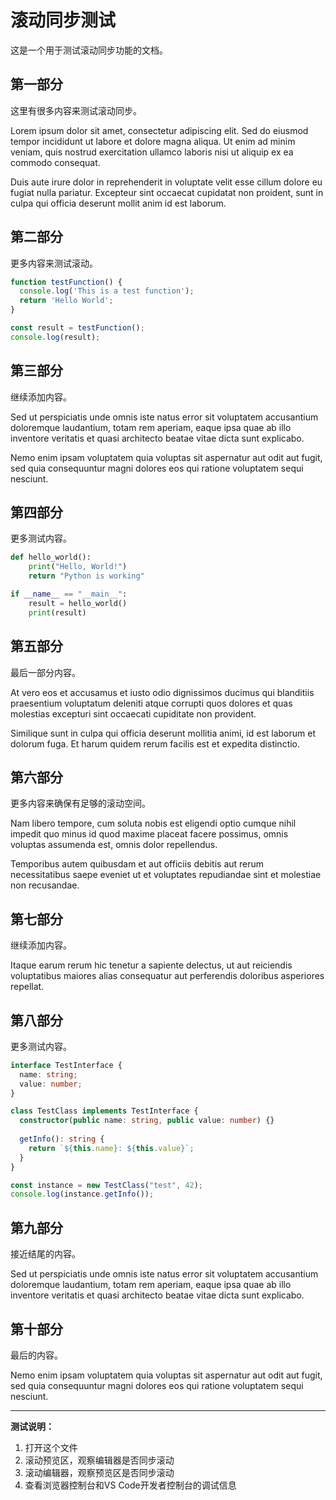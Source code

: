 # 滚动同步测试

这是一个用于测试滚动同步功能的文档。

## 第一部分

这里有很多内容来测试滚动同步。

Lorem ipsum dolor sit amet, consectetur adipiscing elit. Sed do eiusmod tempor incididunt ut labore et dolore magna aliqua. Ut enim ad minim veniam, quis nostrud exercitation ullamco laboris nisi ut aliquip ex ea commodo consequat.

Duis aute irure dolor in reprehenderit in voluptate velit esse cillum dolore eu fugiat nulla pariatur. Excepteur sint occaecat cupidatat non proident, sunt in culpa qui officia deserunt mollit anim id est laborum.

## 第二部分

更多内容来测试滚动。

```javascript
function testFunction() {
  console.log('This is a test function');
  return 'Hello World';
}

const result = testFunction();
console.log(result);
```

## 第三部分

继续添加内容。

Sed ut perspiciatis unde omnis iste natus error sit voluptatem accusantium doloremque laudantium, totam rem aperiam, eaque ipsa quae ab illo inventore veritatis et quasi architecto beatae vitae dicta sunt explicabo.

Nemo enim ipsam voluptatem quia voluptas sit aspernatur aut odit aut fugit, sed quia consequuntur magni dolores eos qui ratione voluptatem sequi nesciunt.

## 第四部分

更多测试内容。

```python
def hello_world():
    print("Hello, World!")
    return "Python is working"

if __name__ == "__main__":
    result = hello_world()
    print(result)
```

## 第五部分

最后一部分内容。

At vero eos et accusamus et iusto odio dignissimos ducimus qui blanditiis praesentium voluptatum deleniti atque corrupti quos dolores et quas molestias excepturi sint occaecati cupiditate non provident.

Similique sunt in culpa qui officia deserunt mollitia animi, id est laborum et dolorum fuga. Et harum quidem rerum facilis est et expedita distinctio.

## 第六部分

更多内容来确保有足够的滚动空间。

Nam libero tempore, cum soluta nobis est eligendi optio cumque nihil impedit quo minus id quod maxime placeat facere possimus, omnis voluptas assumenda est, omnis dolor repellendus.

Temporibus autem quibusdam et aut officiis debitis aut rerum necessitatibus saepe eveniet ut et voluptates repudiandae sint et molestiae non recusandae.

## 第七部分

继续添加内容。

Itaque earum rerum hic tenetur a sapiente delectus, ut aut reiciendis voluptatibus maiores alias consequatur aut perferendis doloribus asperiores repellat.

## 第八部分

更多测试内容。

```typescript
interface TestInterface {
  name: string;
  value: number;
}

class TestClass implements TestInterface {
  constructor(public name: string, public value: number) {}
  
  getInfo(): string {
    return `${this.name}: ${this.value}`;
  }
}

const instance = new TestClass("test", 42);
console.log(instance.getInfo());
```

## 第九部分

接近结尾的内容。

Sed ut perspiciatis unde omnis iste natus error sit voluptatem accusantium doloremque laudantium, totam rem aperiam, eaque ipsa quae ab illo inventore veritatis et quasi architecto beatae vitae dicta sunt explicabo.

## 第十部分

最后的内容。

Nemo enim ipsam voluptatem quia voluptas sit aspernatur aut odit aut fugit, sed quia consequuntur magni dolores eos qui ratione voluptatem sequi nesciunt.

---

**测试说明：**
1. 打开这个文件
2. 滚动预览区，观察编辑器是否同步滚动
3. 滚动编辑器，观察预览区是否同步滚动
4. 查看浏览器控制台和VS Code开发者控制台的调试信息
